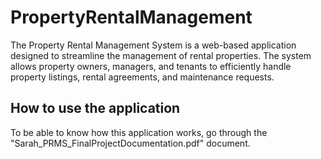 # PropertyRentalManagement
The Property Rental Management System is a web-based application designed to streamline the management of rental properties. The system allows property owners, managers, and tenants to efficiently handle property listings, rental agreements, and maintenance requests.

## How to use the application
To be able to know how this application works, go through the "Sarah_PRMS_FinalProjectDocumentation.pdf" document. 
